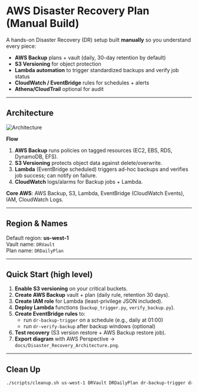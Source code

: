 # AWS Disaster Recovery Plan (Manual Build)

A hands-on Disaster Recovery (DR) setup built **manually** so you understand every piece:
- **AWS Backup** plans + vault (daily, 30-day retention by default)
- **S3 Versioning** for object protection
- **Lambda automation** to trigger standardized backups and verify job status
- **CloudWatch / EventBridge** rules for schedules + alerts
- **Athena/CloudTrail** optional for audit

---

## Architecture

![Architecture](docs/Disaster_Recovery_Architecture.png)

**Flow**
1) **AWS Backup** runs policies on tagged resources (EC2, EBS, RDS, DynamoDB, EFS).  
2) **S3 Versioning** protects object data against delete/overwrite.  
3) **Lambda** (EventBridge scheduled) triggers ad-hoc backups and verifies job success; can notify on failure.  
4) **CloudWatch** logs/alarms for Backup jobs + Lambda.

**Core AWS**: AWS Backup, S3, Lambda, EventBridge (CloudWatch Events), IAM, CloudWatch Logs.

---

## Region & Names
Default region: **us-west-1**  
Vault name: `DRVault`  
Plan name: `DRDailyPlan`

---

## Quick Start (high level)

1. **Enable S3 versioning** on your critical buckets.  
2. **Create AWS Backup** vault + plan (daily rule, retention 30 days).  
3. **Create IAM role** for Lambda (least-privilege JSON included).  
4. **Deploy Lambda** functions (`backup_trigger.py`, `verify_backup.py`).  
5. **Create EventBridge rules** to:  
   - run `dr-backup-trigger` on a schedule (e.g., daily at 01:00)  
   - run `dr-verify-backup` after backup windows (optional)  
6. **Test recovery** (S3 version restore + AWS Backup restore job).  
7. **Export diagram** with AWS Perspective → `docs/Disaster_Recovery_Architecture.png`.

---

## Clean Up

```bash
./scripts/cleanup.sh us-west-1 DRVault DRDailyPlan dr-backup-trigger dr-verify-backup
